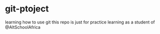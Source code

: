 # git-ptoject
learning how to use git 
this repo is just for practice 
learning as a student of @AltSchoolAfrica
